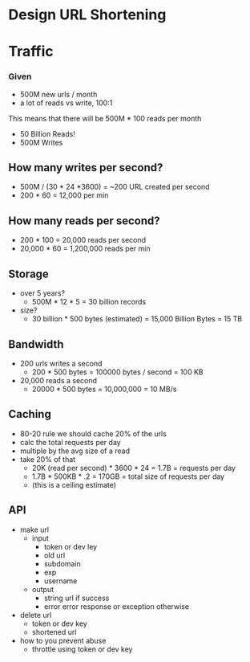 # Design URL Shortening

# Traffic

### Given

- 500M new urls / month
- a lot of reads vs write, 100:1

This means that there will be 500M * 100 reads per month

- 50 Billion Reads!
- 500M Writes

## How many writes per second?

- 500M / (30 * 24 *3600) = ~200 URL created per second
- 200 * 60 = 12,000 per min

## How many reads per second?

- 200 * 100 = 20,000 reads per second
- 20,000 * 60 = 1,200,000 reads per min

## Storage

- over 5 years?
    - 500M * 12 * 5 = 30 billion records
- size?
    - 30 billion * 500 bytes (estimated) = 15,000 Billion Bytes = 15 TB

## Bandwidth

- 200 urls writes a second
    - 200 * 500 bytes = 100000 bytes / second = 100 KB
- 20,000 reads a second
    - 20000 * 500 bytes = 10,000,000 = 10 MB/s

## Caching

- 80-20 rule we should cache 20% of the urls
- calc the total requests per day
- multiple by the avg size of a read
- take 20% of that
    - 20K (read per second) * 3600 * 24 = 1.7B = requests per day
    - 1.7B * 500KB * .2 = 170GB = total size of requests per day
    - (this is a ceiling estimate)
    

## API

- make url
    - input
        - token or dev ley
        - old url
        - subdomain
        - exp
        - username
    - output
        - string url if success
        - error error response or exception otherwise
- delete url
    - token or dev key
    - shortened url
- how to you prevent abuse
    - throttle using token or dev key